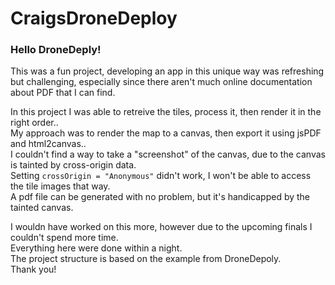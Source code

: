 # CraigsDroneDeploy

<h3>Hello DroneDeply!</h3>

<p>
This was a fun project, developing an app in this unique way was refreshing but challenging, especially since there aren't much online documentation about PDF that I can find.
</p>
<p>
In this project I was able to retreive the tiles, process it, then render it in the right order..<br />
My approach was to render the map to a canvas, then export it using jsPDF and html2canvas..<br />
I couldn't find a way to take a "screenshot" of the canvas, due to the canvas is tainted by cross-origin data.<br />
Setting <code>crossOrigin = "Anonymous"</code> didn't work, I won't be able to access the tile images that way.<br />
A pdf file can be generated with no problem, but it's handicapped by the tainted canvas.
</p>
<p>
I wouldn have worked on this more, however due to the upcoming finals I couldn't spend more time.  <br />
Everything here were done within a night. <br />
The project structure is based on the example from DroneDepoly.<br />
Thank you!
</p>


